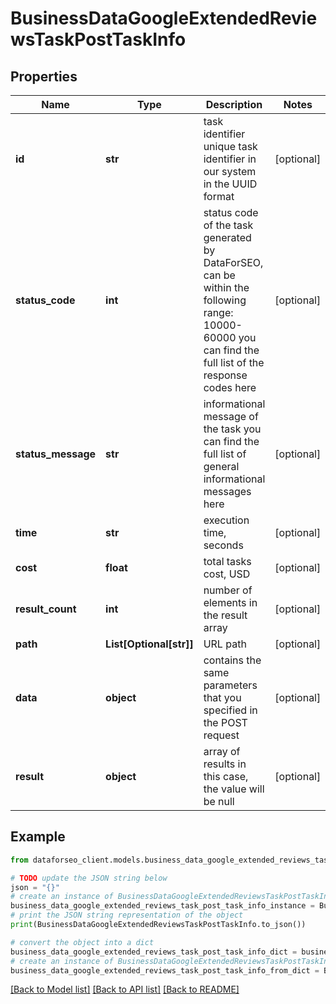 # BusinessDataGoogleExtendedReviewsTaskPostTaskInfo


## Properties

Name | Type | Description | Notes
------------ | ------------- | ------------- | -------------
**id** | **str** | task identifier unique task identifier in our system in the UUID format | [optional] 
**status_code** | **int** | status code of the task generated by DataForSEO, can be within the following range: 10000-60000 you can find the full list of the response codes here | [optional] 
**status_message** | **str** | informational message of the task you can find the full list of general informational messages here | [optional] 
**time** | **str** | execution time, seconds | [optional] 
**cost** | **float** | total tasks cost, USD | [optional] 
**result_count** | **int** | number of elements in the result array | [optional] 
**path** | **List[Optional[str]]** | URL path | [optional] 
**data** | **object** | contains the same parameters that you specified in the POST request | [optional] 
**result** | **object** | array of results in this case, the value will be null | [optional] 

## Example

```python
from dataforseo_client.models.business_data_google_extended_reviews_task_post_task_info import BusinessDataGoogleExtendedReviewsTaskPostTaskInfo

# TODO update the JSON string below
json = "{}"
# create an instance of BusinessDataGoogleExtendedReviewsTaskPostTaskInfo from a JSON string
business_data_google_extended_reviews_task_post_task_info_instance = BusinessDataGoogleExtendedReviewsTaskPostTaskInfo.from_json(json)
# print the JSON string representation of the object
print(BusinessDataGoogleExtendedReviewsTaskPostTaskInfo.to_json())

# convert the object into a dict
business_data_google_extended_reviews_task_post_task_info_dict = business_data_google_extended_reviews_task_post_task_info_instance.to_dict()
# create an instance of BusinessDataGoogleExtendedReviewsTaskPostTaskInfo from a dict
business_data_google_extended_reviews_task_post_task_info_from_dict = BusinessDataGoogleExtendedReviewsTaskPostTaskInfo.from_dict(business_data_google_extended_reviews_task_post_task_info_dict)
```
[[Back to Model list]](../README.md#documentation-for-models) [[Back to API list]](../README.md#documentation-for-api-endpoints) [[Back to README]](../README.md)



